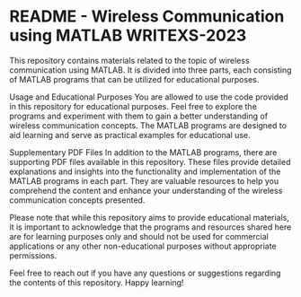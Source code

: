 
# README - Wireless Communication using MATLAB WRITEXS-2023
This repository contains materials related to the topic of wireless communication using MATLAB. It is divided into three parts, each consisting of MATLAB programs that can be utilized for educational purposes.

Usage and Educational Purposes
You are allowed to use the code provided in this repository for educational purposes. Feel free to explore the programs and experiment with them to gain a better understanding of wireless communication concepts. The MATLAB programs are designed to aid learning and serve as practical examples for educational use.

Supplementary PDF Files
In addition to the MATLAB programs, there are supporting PDF files available in this repository. These files provide detailed explanations and insights into the functionality and implementation of the MATLAB programs in each part. They are valuable resources to help you comprehend the content and enhance your understanding of the wireless communication concepts presented.

Please note that while this repository aims to provide educational materials, it is important to acknowledge that the programs and resources shared here are for learning purposes only and should not be used for commercial applications or any other non-educational purposes without appropriate permissions.

Feel free to reach out if you have any questions or suggestions regarding the contents of this repository. Happy learning!
